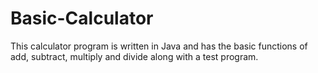 # Basic-Calculator

This calculator program is written in Java and has the basic functions of add, subtract, multiply and divide along with a test program.

